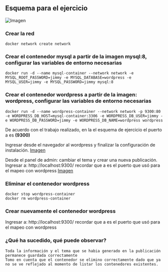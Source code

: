 ## Esquema para el ejercicio
![Imagen](img/esquema-ejercicio5.PNG)

### Crear la red
```
docker network create network
```
### Crear el contenedor mysql a partir de la imagen mysql:8, configurar las variables de entorno necesarias
```
docker run -d --name mysql-container --network network -e MYSQL_ROOT_PASSWORD=jimmy -e MYSQL_DATABASE=wordpress -e MYSQL_USER=jimmy -e MYSQL_PASSWORD=jimmy mysql:8
```
### Crear el contenedor wordpress a partir de la imagen: wordpress, configurar las variables de entorno necesarias
```
docker run -d --name wordpress-container --network network -p 9300:80 -e WORDPRESS_DB_HOST=mysql-container:3306 -e WORDPRESS_DB_USER=jimmy -e WORDPRESS_DB_PASSWORD=jimmy -e WORDPRESS_DB_NAME=wordpress wordpress
```
De acuerdo con el trabajo realizado, en la el esquema de ejercicio el puerto a es **(9300)**

Ingresar desde el navegador al wordpress y finalizar la configuración de instalación.
[Imagen](img/configwp.png)

Desde el panel de admin: cambiar el tema y crear una nueva publicación.
Ingresar a: http://localhost:9300/ 
recordar que a es el puerto que usó para el mapeo con wordpress
[Imagen](img/IMGWP.png)

### Eliminar el contenedor wordpress
```
docker stop wordpress-container
docker rm wordpress-container
```
### Crear nuevamente el contenedor wordpress
Ingresar a: http://localhost:9300/ 
recordar que a es el puerto que usó para el mapeo con wordpress

### ¿Qué ha sucedido, qué puede observar?
```
Toda la información y el tema que se habia generado en la publicación permanece guardada correctamente
Tomo en cuenta que el contenedor se elimino correctamente dado que ya no se ve reflejado al momento de listar los contenedores existentes.
```





